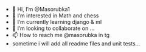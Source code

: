 - 👋 Hi, I’m @Masorubka1
- 👀 I’m interested in Math and chess
- 🌱 I’m currently learning django & ml
- 💞️ I’m looking to collaborate on ...
- 📫 How to reach me @masorubka in tg
- sometime i will add all readme files and unit tests...

<!---
Masorubka1/Masorubka1 is a ✨ special ✨ repository because its `README.md` (this file) appears on your GitHub profile.
You can click the Preview link to take a look at your changes.
--->

